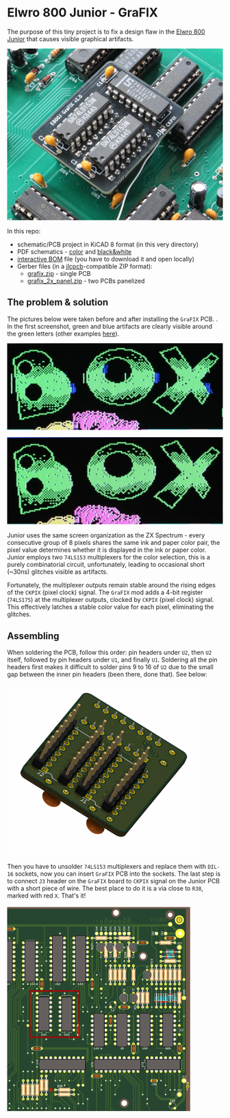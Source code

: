 # Elwro 800 Junior - GraFIX

The purpose of this tiny project is to fix a design flaw in the [Elwro 800 Junior](https://pl.wikipedia.org/wiki/Elwro_800_Junior) that causes visible graphical artifacts.

![](img/pcb.jpg)

In this repo:

* schematic/PCB project in KiCAD 8 format (in this very directory)
* PDF schematics - [color](grafix_sch.pdf) and [black&white](grafix_sch_bw.pdf)
* [interactive BOM](grafix_ibom.html) file (you have to download it and open locally)
* Gerber files (in a [jlcpcb](https://jlcpcb.com/)-compatible ZIP format):
  * [grafix.zip](gerbers/grafix.zip) - single PCB
  * [grafix_2x_panel.zip](gerbers/grafix_2x_panel.zip) - two PCBs panelized



## The problem & solution

The pictures below were taken before and after installing the `GraFIX` PCB. . In the first screenshot, green and blue artifacts are clearly visible around the green letters (other examples [here](img)). 



![](img/pre.jpg)

![](img/post.jpg)

Junior uses the same screen organization as the ZX Spectrum - every consecutive group of 8 pixels shares the same ink and paper color pair, the pixel value determines whether it is displayed in the ink or paper color. Junior employs two `74LS153` multiplexers for the color selection, this is a purely combinatorial circuit, unfortunately, leading to occasional short (~30ns) glitches visible as artifacts.

Fortunately, the multiplexer outputs remain stable around the rising edges of the `CKPIX` (pixel clock) signal. The `GraFIX` mod adds a 4-bit register (`74LS175`) at the multiplexer outputs, clocked by `CKPIX` (pixel clock) signal. This effectively latches a stable color value for each pixel, eliminating the glitches.

## Assembling

When soldering the PCB, follow this order: pin headers under `U2`, then `U2` itself, followed by pin headers under `U1`, and finally `U1`. Soldering all the pin headers first makes it difficult to solder pins 9 to 16 of `U2` due to the small gap between the inner pin headers (been there, done that). See below:

![](img/pcb_bottom.png)

Then you have to unsolder `74LS153` multiplexers and replace them with `DIL-16` sockets, now you can insert `GraFIX` PCB into the sockets. The last step is to connect `J3` header on the `GraFIX` board to `CKPIX` signal on the Junior PCB with a short piece of wire. The best place to do it is a via close to `R38`, marked with red `X`. That's it!

![](img/junior_pcb1.png)

